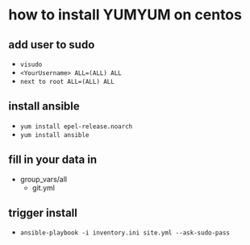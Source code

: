 # how to install YUMYUM on centos

## add user to sudo
  - `visudo`
  - `<YourUsername> ALL=(ALL) ALL`
  - `next to root ALL=(ALL) ALL`

## install ansible
  - `yum install epel-release.noarch`
  - `yum install ansible`

## fill in your data in
  - group_vars/all
    - git.yml

## trigger install
  - `ansible-playbook -i inventory.ini site.yml --ask-sudo-pass`
